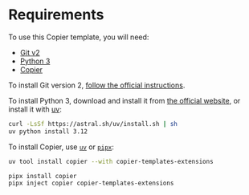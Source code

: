 # Requirements

To use this Copier template, you will need:

- [Git v2](https://git-scm.com/)
- [Python 3](https://www.python.org)
- [Copier](https://copier.readthedocs.io/en/stable/)

To install Git version 2, [follow the official instructions](https://git-scm.com/downloads).

To install Python 3, download and install it from [the official website](https://www.python.org/downloads/), or install it with [uv](https://docs.astral.sh/uv/):

```bash
curl -LsSf https://astral.sh/uv/install.sh | sh
uv python install 3.12
```

To install Copier, use [`uv`](https://docs.astral.sh/uv/) or [`pipx`](https://pipx.pypa.io/stable/):

```bash
uv tool install copier --with copier-templates-extensions
```

```bash
pipx install copier
pipx inject copier copier-templates-extensions
```
